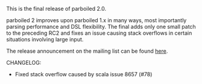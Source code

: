 This is the final release of parboiled 2.0.

parboiled 2 improves upon parboiled 1.x in many ways, most importantly parsing performance and DSL flexibility.
The final adds only one small patch to the preceding RC2 and fixes an issue causing stack overflows in certain situations involving large input.

The release announcement on the mailing list can be found
[here](https://groups.google.com/d/msg/parboiled-user/fKiTldnhd6s/Dcf2lEvinKgJ).

CHANGELOG:

- Fixed stack overflow caused by scala issue 8657 (#78)
